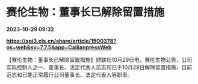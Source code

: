 # 赛伦生物：董事长已解除留置措施

**2023-10-29 09:32**

**https://api3.cls.cn/share/article/1500378?os=web&sv=7.7.5&app=CailianpressWeb**

【赛伦生物：董事长已解除留置措施】财联社10月29日电，赛伦生物公告，公司实际控制人之一、董事长、法定代表人范志和已于10月29日解除留置措施，目前范志和已能正常履行公司董事长、法定代表人等职责。